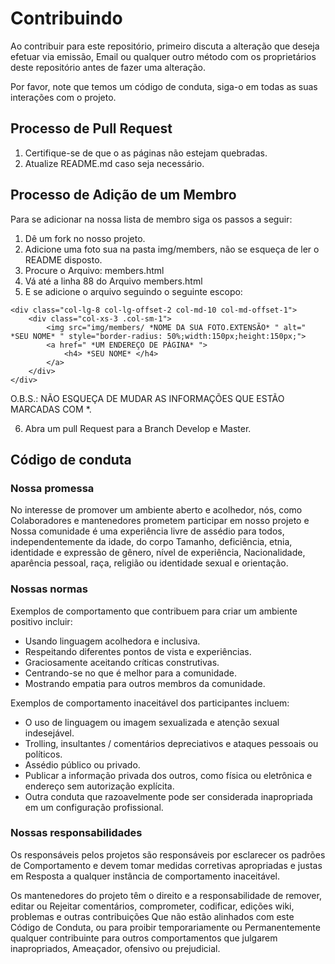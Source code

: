 # Contribuindo

Ao contribuir para este repositório, primeiro discuta a alteração que deseja efetuar via emissão,
Email ou qualquer outro método com os proprietários deste repositório antes de fazer uma alteração.

Por favor, note que temos um código de conduta, siga-o em todas as suas interações com o projeto.

## Processo de Pull Request

1. Certifique-se de que o as páginas não estejam quebradas.
2. Atualize README.md caso seja necessário.

## Processo de Adição de um Membro

Para se adicionar na nossa lista de membro siga os passos a seguir:

1. Dê um fork no nosso projeto.
2. Adicione uma foto sua na pasta img/members, não se esqueça de ler o README disposto.
3. Procure o Arquivo: members.html
4. Vá até a linha 88 do Arquivo members.html
5. E se adicione o arquivo seguindo o seguinte escopo:

```
<div class="col-lg-8 col-lg-offset-2 col-md-10 col-md-offset-1">
    <div class="col-xs-3 .col-sm-1">
        <img src="img/members/ *NOME DA SUA FOTO.EXTENSÃO* " alt=" *SEU NOME* " style="border-radius: 50%;width:150px;height:150px;">
        <a href=" *UM ENDEREÇO DE PÁGINA* ">
            <h4> *SEU NOME* </h4>
        </a>
    </div>
</div>
```

O.B.S.: NÃO ESQUEÇA DE MUDAR AS INFORMAÇÕES QUE ESTÃO MARCADAS COM *.

6. Abra um pull Request para a Branch Develop e Master.

## Código de conduta

### Nossa promessa

No interesse de promover um ambiente aberto e acolhedor, nós, como
Colaboradores e mantenedores prometem participar em nosso projeto e
Nossa comunidade é uma experiência livre de assédio para todos, independentemente da idade, do corpo
Tamanho, deficiência, etnia, identidade e expressão de gênero, nível de experiência,
Nacionalidade, aparência pessoal, raça, religião ou identidade sexual e
orientação.

### Nossas normas

Exemplos de comportamento que contribuem para criar um ambiente positivo
incluir:

* Usando linguagem acolhedora e inclusiva.
* Respeitando diferentes pontos de vista e experiências.
* Graciosamente aceitando críticas construtivas.
* Centrando-se no que é melhor para a comunidade.
* Mostrando empatia para outros membros da comunidade.

Exemplos de comportamento inaceitável dos participantes incluem:

* O uso de linguagem ou imagem sexualizada e atenção sexual indesejável.
* Trolling, insultantes / comentários depreciativos e ataques pessoais ou políticos.
* Assédio público ou privado.
* Publicar a informação privada dos outros, como física ou eletrônica e endereço sem autorização explícita.
* Outra conduta que razoavelmente pode ser considerada inapropriada em um configuração profissional.

### Nossas responsabilidades

Os responsáveis pelos projetos são responsáveis por esclarecer os padrões de
Comportamento e devem tomar medidas corretivas apropriadas e justas em
Resposta a qualquer instância de comportamento inaceitável.

Os mantenedores do projeto têm o direito e a responsabilidade de remover, editar ou
Rejeitar comentários, comprometer, codificar, edições wiki, problemas e outras contribuições
Que não estão alinhados com este Código de Conduta, ou para proibir temporariamente ou
Permanentemente qualquer contribuinte para outros comportamentos que julgarem inapropriados,
Ameaçador, ofensivo ou prejudicial.
